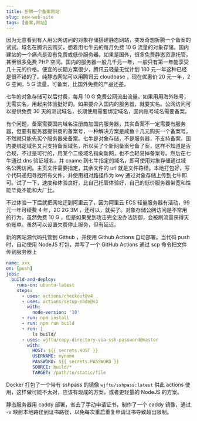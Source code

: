 ```yaml
---
title: 折腾一个备案网站
slug: new-web-site
tags: [备案,网站]
---
```


因为无意看到有人用公网访问的对象存储搭建静态网站，突发奇想折腾一个备案的试试。域名在腾讯云购买，想着用七牛云的每月免费 10 G 流量的对象存储。国内建站的一个痛点是没有免费或低价服务器。如果是国外，很多免费静态资源托管，甚至很多免费 PHP 空间。国内的服务器一般几千元一年，一般只有第一年能享受几十元的价格。便宜的长期方案很少，腾讯云轻量无忧计划 180 元一年这种已经是很不错的了。纯静态网站可以用腾讯云 cloudbase ，现在优惠价 20 元一年，2 G 空间，5 G 流量，可备案，比国外免费的产品还差。

七牛的对象存储可以后付费，每月 10 G 免费公网流出流量。如果用用海外账号，无需实名，用起来体验挺好的。如果要介入国内的服务器，就要实名。公网访问可以提供免费 30 天的测试域名，长期使用需要绑定域名，国内账号域名需要备案。

有个问题，备案需要国内域名注册商加国内服务器，其实备案不一定需要有服务器，但要有服务器提供商的备案号，一种解决方案是咸鱼十几元购买一个备案号，不然就只能先买个服务器来备案。七牛是对象存储，不是服务器，不支持备案，国内要绑定域名又只支持备案域名，所以买了个新网备案号备了案，这样不知道是否合规，不过是可行的，用某个二级域名指向新网，也不会轻易掉备案号。然后在七牛通过 dns 验证域名，并 cname 到七牛指定的域名，即可使用对象存储通过域名公网访问。主页文件需要指定，其余文件的 url 就是文件路径。本地打包好，写个代码递归寻找所有文件，并使用相对路径作为 key 通过对象存储上传到七牛即可。试了一下，速度和体验良好，比自己托管体验好，自己的低价服务器带宽和性能毕竟不能和大厂比。

不过体验一下后就把网站迁到阿里云了，因为阿里云 ECS 轻量服务器有活动，99 元一年可续费 4 年，2C 2G 3M ，还可以，就买了。对象存储公网访问是不常用的行为，虽然免费 10 G ，但是如果受到攻击完全没办法防御，会被刷流量获得天价账单。虽然可以设置欠费停止服务，但有延迟。

新的网站源代码托管到 Github ，并使用 Github Actions 自动部署。当代码 push 时，自动使用 NodeJS 打包，并写了一个 GitHub Actions 通过 scp 命令把文件传到服务器上

```yml
name: xxx
on: [push]
jobs:
  build-and-deploy:
    runs-on: ubuntu-latest
    steps:
      - uses: actions/checkout@v4
      - uses: actions/setup-node@v3
        with:
          node-version: '18'
      - run: npm install
      - run: npm run build
      - run: |
          ls build/
      - uses: wjftu/copy-directory-via-ssh-password@master
        with:
          HOST: ${{ secrets.HOST }}
          USERNAME: myname
          PASSWORD: ${{ secrets.PASSWORD }}
          SOURCE: build/*
          TARGET: /path/to/static/file
```

Docker 打包了一个带有 sshpass 的镜像 `wjftu/sshpass:latest` 供此 actions 使用，这样做可能不太对，应该有现成的方案，或者更轻量的 NodeJS 的方案。

静态服务器用 caddy 部署，省去了手动申请证书，制作了一个 caddy 镜像，通过 -v 映射本地路径到证书路径，以免每次重启重复申请证书导致超出限制。